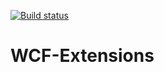 [![Build status](https://ci.appveyor.com/api/projects/status/2g6eugjo5v6ierau?svg=true)](https://ci.appveyor.com/project/DickvdBrink/wcf-extensions)

# WCF-Extensions
